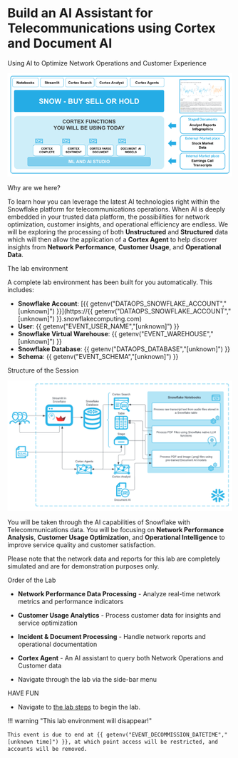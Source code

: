 # <h0black>Build an AI Assistant for Telecommunications using </h0black><h0blue>Cortex and Document AI</h0blue>



<h1sub>Using AI to Optimize Network Operations and Customer Experience</h1sub>

![alt text](image-1.png)

<h1sub>Why are we here?</h1sub>

To learn how you can leverage the latest AI technologies right within the Snowflake platform for telecommunications operations. When AI is deeply embedded in your trusted data platform, the possibilities for network optimization, customer insights, and operational efficiency are endless. We will be exploring the processing of both **Unstructured** and **Structured** data which will then allow the application of a **Cortex Agent** to help discover insights from **Network Performance**, **Customer Usage**, and **Operational Data**.

<h1sub> The lab environment</h1sub>

A complete lab environment has been built for you automatically. This includes:

- **Snowflake Account**: [{{ getenv("DATAOPS_SNOWFLAKE_ACCOUNT","[unknown]") }}](https://{{ getenv("DATAOPS_SNOWFLAKE_ACCOUNT","[unknown]") }}.snowflakecomputing.com)
- **User**: {{ getenv("EVENT_USER_NAME","[unknown]") }}
- **Snowflake Virtual Warehouse**: {{ getenv("EVENT_WAREHOUSE","[unknown]") }}
- **Snowflake Database**: {{ getenv("DATAOPS_DATABASE","[unknown]") }}
- **Schema**: {{ getenv("EVENT_SCHEMA","[unknown]") }}



<h1sub>Structure of the Session</h1sub>

![alt text](assets/fsi_ai_architecture_diagram.png)

You will be taken through the AI capabilities of Snowflake with Telecommunications data. You will be focusing on **Network Performance Analysis**, **Customer Usage Optimization**, and **Operational Intelligence** to improve service quality and customer satisfaction.

Please note that the network data and reports for this lab are completely simulated and are for demonstration purposes only.

<h1sub>Order of the Lab</h1sub>

-    **Network Performance Data Processing** - Analyze real-time network metrics and performance indicators

-    **Customer Usage Analytics** - Process customer data for insights and service optimization  

-    **Incident & Document Processing** - Handle network reports and operational documentation

-    **Cortex Agent** - An AI assistant to query both Network Operations and Customer data

-    Navigate through the lab via the side-bar menu

<h1sub>HAVE FUN</h1sub>

- Navigate to [the lab steps](Logging_in.md) to begin the lab.




!!! warning "This lab environment will disappear!"

    This event is due to end at {{ getenv("EVENT_DECOMMISSION_DATETIME","[unknown time]") }}, at which point access will be restricted, and accounts will be removed.



